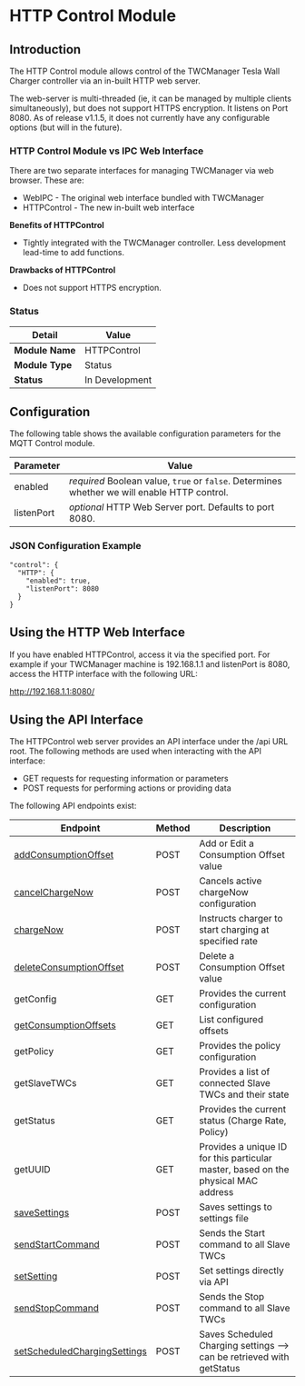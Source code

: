 # HTTP Control Module

## Introduction

The HTTP Control module allows control of the TWCManager Tesla Wall Charger controller via an in-built HTTP web server.

The web-server is multi-threaded (ie, it can be managed by multiple clients simultaneously), but does not support HTTPS encryption. It listens on Port 8080. As of release v1.1.5, it does not currently have any configurable options (but will in the future).

### HTTP Control Module vs IPC Web Interface

There are two separate interfaces for managing TWCManager via web browser. These are:

   * WebIPC - The original web interface bundled with TWCManager
   * HTTPControl - The new in-built web interface
   
**Benefits of HTTPControl**

   * Tightly integrated with the TWCManager controller. Less development lead-time to add functions.

**Drawbacks of HTTPControl**

   * Does not support HTTPS encryption.

### Status

| Detail          | Value          |
| --------------- | -------------- |
| **Module Name** | HTTPControl    |
| **Module Type** | Status         |
| **Status**      | In Development |

## Configuration

The following table shows the available configuration parameters for the MQTT Control module.

| Parameter   | Value         |
| ----------- | ------------- |
| enabled     | *required* Boolean value, ```true``` or ```false```. Determines whether we will enable HTTP control. |
| listenPort | *optional* HTTP Web Server port. Defaults to port 8080. |

### JSON Configuration Example

```
"control": {
  "HTTP": {
    "enabled": true,
    "listenPort": 8080
  }
}
```

## Using the HTTP Web Interface

If you have enabled HTTPControl, access it via the specified port. For example if your TWCManager machine is 192.168.1.1 and listenPort is 8080, access the HTTP interface with the following URL:

<a href="http://192.168.1.1:8080/">http://192.168.1.1:8080/</a>

## Using the API Interface

The HTTPControl web server provides an API interface under the /api URL root. The following methods are used when interacting with the API interface:

   * GET requests for requesting information or parameters
   * POST requests for performing actions or providing data

The following API endpoints exist:

| Endpoint                    | Method | Description                                       |
| --------------------------- | ------ | ------------------------------------------------- |
| [addConsumptionOffset](control_HTTP_API/addConsumptionOffset.md) | POST | Add or Edit a Consumption Offset value | 
| [cancelChargeNow](control_HTTP_API/cancelChargeNow.md) | POST | Cancels active chargeNow configuration        |
| [chargeNow](control_HTTP_API/chargeNow.md)             | POST  | Instructs charger to start charging at specified rate |
| [deleteConsumptionOffset](control_HTTP_API/deleteConsumptionOffset.md) | POST | Delete a Consumption Offset value |
| getConfig                | GET    | Provides the current configuration                |
| [getConsumptionOffsets](control_HTTP_API/getConsumptionOffsets.md) | GET | List configured offsets               |
| getPolicy                | GET  | Provides the policy configuration                 |
| getSlaveTWCs             | GET  | Provides a list of connected Slave TWCs and their state |
| getStatus                | GET  | Provides the current status (Charge Rate, Policy) |
| getUUID                  | GET  | Provides a unique ID for this particular master, based on the physical MAC address |
| [saveSettings](control_HTTP_API/saveSettings.md)         | POST | Saves settings to settings file |
| [sendStartCommand](control_HTTP_API/sendStartCommand.md) | POST | Sends the Start command to all Slave TWCs    |
| [setSetting](control_HTTP_API/setSetting.md)             | POST | Set settings directly via API |
| [sendStopCommand](control_HTTP_API/sendStopCommand.md)   | POST | Sends the Stop command to all Slave TWCs     |
| [setScheduledChargingSettings](control_HTTP_API/setScheduledChargingSettings.md)  | POST | Saves Scheduled Charging settings --> can be retrieved with getStatus |
